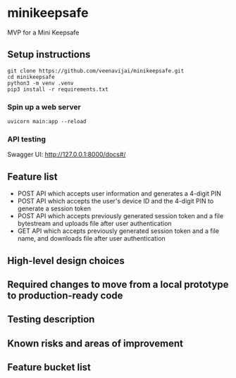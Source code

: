 # minikeepsafe
MVP for a Mini Keepsafe

## Setup instructions

```
git clone https://github.com/veenavijai/minikeepsafe.git
cd minikeepsafe
python3 -m venv .venv
pip3 install -r requirements.txt
```

### Spin up a web server

```
uvicorn main:app --reload
```

### API testing

Swagger UI: http://127.0.0.1:8000/docs#/

## Feature list
- POST API which accepts user information and generates a 4-digit PIN
- POST API which accepts the user's device ID and the 4-digit PIN to generate a session token
- POST API which accepts previously generated session token and a file bytestream and uploads file after user authentication
- GET API which accepts previously generated session token and a file name, and downloads file after user authentication

## High-level design choices

## Required changes to move from a local prototype to production-ready code

## Testing description

## Known risks and areas of improvement

## Feature bucket list 



